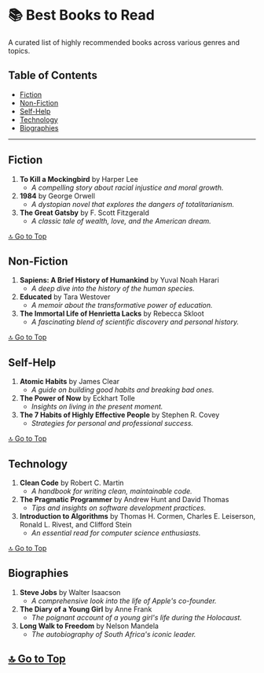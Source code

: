 # 📚 Best Books to Read

A curated list of highly recommended books across various genres and topics.

## Table of Contents
- [Fiction](#fiction)
- [Non-Fiction](#non-fiction)
- [Self-Help](#self-help)
- [Technology](#technology)
- [Biographies](#biographies)

---

## Fiction
1. **To Kill a Mockingbird** by Harper Lee
   - *A compelling story about racial injustice and moral growth.*
2. **1984** by George Orwell
   - *A dystopian novel that explores the dangers of totalitarianism.*
3. **The Great Gatsby** by F. Scott Fitzgerald
   - *A classic tale of wealth, love, and the American dream.*

[🔝 Go to Top](#-best-books-to-read)

## Non-Fiction
1. **Sapiens: A Brief History of Humankind** by Yuval Noah Harari
   - *A deep dive into the history of the human species.*
2. **Educated** by Tara Westover
   - *A memoir about the transformative power of education.*
3. **The Immortal Life of Henrietta Lacks** by Rebecca Skloot
   - *A fascinating blend of scientific discovery and personal history.*

[🔝 Go to Top](#-best-books-to-read)

## Self-Help
1. **Atomic Habits** by James Clear
   - *A guide on building good habits and breaking bad ones.*
2. **The Power of Now** by Eckhart Tolle
   - *Insights on living in the present moment.*
3. **The 7 Habits of Highly Effective People** by Stephen R. Covey
   - *Strategies for personal and professional success.*

[🔝 Go to Top](#-best-books-to-read)

## Technology
1. **Clean Code** by Robert C. Martin
   - *A handbook for writing clean, maintainable code.*
2. **The Pragmatic Programmer** by Andrew Hunt and David Thomas
   - *Tips and insights on software development practices.*
3. **Introduction to Algorithms** by Thomas H. Cormen, Charles E. Leiserson, Ronald L. Rivest, and Clifford Stein
   - *An essential read for computer science enthusiasts.*

[🔝 Go to Top](#-best-books-to-read)

## Biographies
1. **Steve Jobs** by Walter Isaacson
   - *A comprehensive look into the life of Apple's co-founder.*
2. **The Diary of a Young Girl** by Anne Frank
   - *The poignant account of a young girl's life during the Holocaust.*
3. **Long Walk to Freedom** by Nelson Mandela
   - *The autobiography of South Africa's iconic leader.*

[🔝 Go to Top](#-best-books-to-read)
---
